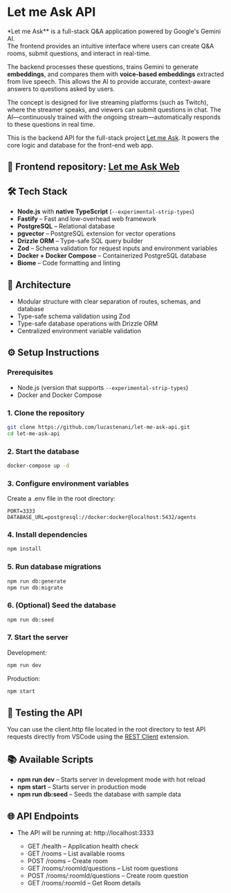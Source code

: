 # Let me Ask API

\*Let me Ask\*\* is a full-stack Q&A application powered by Google's Gemini AI.  
The frontend provides an intuitive interface where users can create Q&A rooms, submit questions, and interact in real-time.

The backend processes these questions, trains Gemini to generate **embeddings**, and compares them with **voice-based embeddings** extracted from live speech. This allows the AI to provide accurate, context-aware answers to questions asked by users.

The concept is designed for live streaming platforms (such as Twitch), where the streamer speaks, and viewers can submit questions in chat. The AI—continuously trained with the ongoing stream—automatically responds to these questions in real time.

This is the backend API for the full-stack project [Let me Ask](https://github.com/lucastenani/let-me-ask-web). It powers the core logic and database for the front-end web app.

## 🔗 Frontend repository: [Let me Ask Web](https://github.com/lucastenani/let-me-ask-web)

## 🛠️ Tech Stack

- **Node.js** with **native TypeScript** (`--experimental-strip-types`)
- **Fastify** – Fast and low-overhead web framework
- **PostgreSQL** – Relational database
- **pgvector** – PostgreSQL extension for vector operations
- **Drizzle ORM** – Type-safe SQL query builder
- **Zod** – Schema validation for request inputs and environment variables
- **Docker + Docker Compose** – Containerized PostgreSQL database
- **Biome** – Code formatting and linting

## 🧱 Architecture

- Modular structure with clear separation of routes, schemas, and database
- Type-safe schema validation using Zod
- Type-safe database operations with Drizzle ORM
- Centralized environment variable validation

## ⚙️ Setup Instructions

### Prerequisites

- Node.js (version that supports `--experimental-strip-types`)
- Docker and Docker Compose

### 1. Clone the repository

```bash
git clone https://github.com/lucastenani/let-me-ask-api.git
cd let-me-ask-api
```

### 2. Start the database

```bash
docker-compose up -d
```

### 3. Configure environment variables

Create a .env file in the root directory:

```env
PORT=3333
DATABASE_URL=postgresql://docker:docker@localhost:5432/agents
```

### 4. Install dependencies

```bash
npm install
```

### 5. Run database migrations

```bash
npm run db:generate
npm run db:migrate
```

### 6. (Optional) Seed the database

```bash
npm run db:seed
```

### 7. Start the server

Development:

```bash
npm run dev
```

Production:

```bash
npm start
```

## 🧪 Testing the API

You can use the client.http file located in the root directory to test API requests directly from VSCode using the [REST Client](https://marketplace.visualstudio.com/items?itemName=humao.rest-client) extension.

## 📚 Available Scripts

- **npm run dev** – Starts server in development mode with hot reload
- **npm start** – Starts server in production mode
- **npm run db:seed** – Seeds the database with sample data

## 🌐 API Endpoints

- The API will be running at: http://localhost:3333

  - GET /health – Application health check
  - GET /rooms – List available rooms
  - POST /rooms – Create room
  - GET /rooms/:roomId/questions – List room questions
  - POST /rooms/:roomId/questions – Create room question
  - GET /rooms/:roomId – Get Room details

